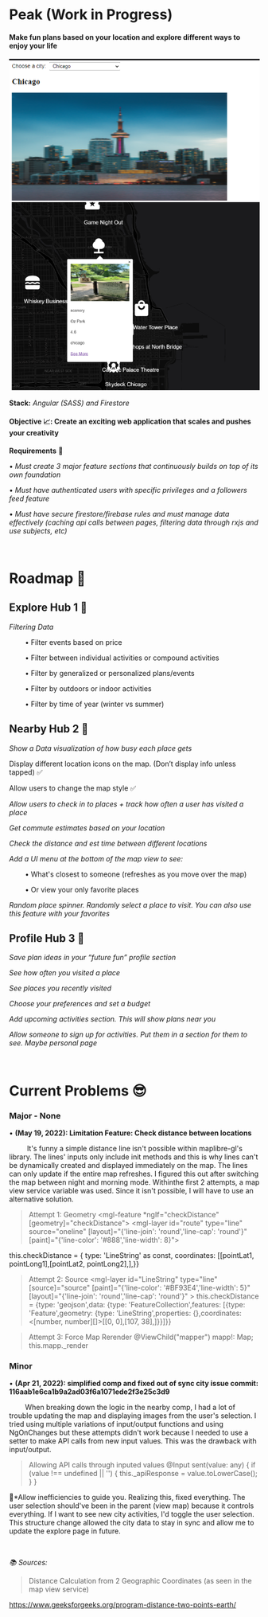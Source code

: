 # Peak (Work in Progress)   
#### Make fun plans based on your location and explore different ways to enjoy your life

![displayImg!](src/assets/peakProgress.png)

**Stack:** *Angular (SASS) and Firestore*

#### **Objective 📈:** **Create an exciting web application that scales and pushes your creativity**

**Requirements** 🚦

• *Must create 3 major feature sections that continuously builds on top of its own foundation*

• *Must have authenticated users with specific privileges and a followers feed feature*

• *Must have secure firestore/firebase rules and must manage data effectively (caching api calls between pages, filtering data through rxjs and use subjects, etc)*



&nbsp;

# Roadmap 📜

## Explore Hub 1 🌌

*Filtering Data*

&emsp; &emsp;• Filter events based on price

&emsp; &emsp;• Filter between individual activities or compound activities

&emsp; &emsp;• Filter by generalized or personalized plans/events

&emsp; &emsp;• Filter by outdoors or indoor activities

&emsp; &emsp;• Filter by time of year (winter vs summer)



## Nearby Hub 2 🌌

*Show a Data visualization of how busy each place gets*

Display different location icons on the map. (Don’t display info unless tapped) ✅

Allow users to change the map style ✅

*Allow users to check in to places + track how often a user has visited a place*

*Get commute estimates based on your location*

*Check the distance and est time between different locations*

*Add a UI menu at the bottom of the map view to see:*

&emsp; &emsp;• What's closest to someone (refreshes as you move over the map)

&emsp; &emsp;• Or view your only favorite places

*Random place spinner. Randomly select a place to visit. You can also use this feature with your favorites*



## Profile Hub 3 🌌

*Save plan ideas in your “future fun” profile section*

*See how often you visited a place* 

*See places you recently visited*

*Choose your preferences and set a budget*

*Add upcoming activities section. This will show plans near you*

*Allow someone to sign up for activities. Put them in a section for them to see. Maybe personal page*

&emsp; &emsp;

# Current Problems 😎

### Major - None


• **(May 19, 2022): Limitation Feature: Check distance between locations**

&emsp; &emsp; It's funny a simple distance line isn't possible within maplibre-gl's library. The lines' inputs only include init methods and this is why lines can't be dynamically created and displayed immediately on the map. The lines can only update if the entire map refreshes. I figured this out after switching 
the map between night and morning mode. Withinthe first 2 attempts, a map view service variable was used. Since it isn't possible, I will have to use an alternative solution. 


 >Attempt 1: Geometry 
  <mgl-geojson-source id="oneline"><mgl-feature *ngIf="checkDistance" [geometry]="checkDistance"></mgl-feature></mgl-geojson-source>
  <mgl-layer id="route" type="line" source="oneline" [layout]="{'line-join': 'round','line-cap': 'round'}" [paint]="{'line-color': '#888','line-width': 8}"></mgl-layer>

  this.checkDistance = {  type: 'LineString' as const, coordinates: [[pointLat1, pointLong1],[pointLat2, pointLong2],],}}

  >Attempt 2: Source
  <mgl-layer id="LineString" type="line" [source]="source" [paint]="{'line-color': '#BF93E4','line-width': 5}" [layout]="{'line-join': 'round','line-cap': 'round'}" ></mgl-layer>
  this.checkDistance = {type: 'geojson',data: {type: 'FeatureCollection',features: [{type: 'Feature',geometry: {type: 'LineString',properties: {},coordinates: <[number, number][]>[[0, 0],[107, 38],]}}]}}

  >Attempt 3: Force Map Rerender
  @ViewChild("mapper") mapp!: Map;
  this.mapp._render

  

### Minor

• **(Apr 21, 2022): simplified comp and fixed out of sync city issue  commit: 116aab1e6ca1b9a2ad03f6a1071ede2f3e25c3d9**

&emsp; &emsp;When breaking down the logic in the nearby comp, I had a lot of trouble updating the map and displaying images from the user's selection. 
I tried using multiple variations of input/output functions and using NgOnChanges but these attempts didn't work because I needed
to use a setter to make API calls from new input values. This was the drawback with input/output.

> Allowing API calls through inputed values
  @Input sent(value: any) {
     if (value !== undefined || '') {
       this._apiResponse = value.toLowerCase(); 
      }
  }
  
🔑*Allow inefficiencies to guide you. Realizing this, fixed everything. The user selection should've been in the parent (view map) because it controls everything. If I want to see new city activities, I'd toggle the user selection. This structure change allowed the city data to stay in sync and allow me to update the explore page in future.

&nbsp;

*📚 Sources:*

> Distance Calculation from 2 Geographic Coordinates (as seen in the map view service)

  https://www.geeksforgeeks.org/program-distance-two-points-earth/
